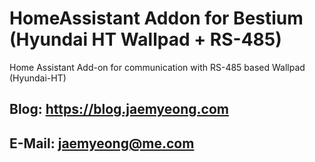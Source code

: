# HomeAssistant Addon for Bestium (Hyundai HT Wallpad + RS-485)

Home Assistant Add-on for communication with RS-485 based Wallpad (Hyundai-HT)

## Blog: https://blog.jaemyeong.com

## E-Mail: jaemyeong@me.com
